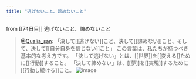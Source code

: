 ```yaml
---
title: "逃げないこと、諦めないこと"
---
```


from [[74日目]]
逃げないこと、諦めないこと
> [@Qualia_san](https://twitter.com/Qualia_san/status/1630555025280991233?s=20): 「決して[[逃げない]]こと、決して[[諦めない]]こと、そして、決して[[自分自身を信じない]]こと」
> この言葉は、私たちが持つべき基本的な考え方です。
> 「決して逃げない」とは、[[世界]]を[[変える]]ために[[行動]]すること。
> 「決して諦めない」は、[[夢]]を[[実現]]するために[[行動し続ける]]こと。
> ![image](https://pbs.twimg.com/media/FqDlBlBaMAEHuK3.png)

